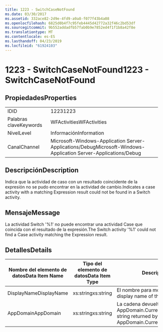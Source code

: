 ```yaml
---
title: 1223 - SwitchCaseNotFound
ms.date: 03/30/2017
ms.assetid: 332ace82-2d9e-4fd9-a9a8-f077f43b4a08
ms.openlocfilehash: 6825d0b4f7c95feb4445d42772a32f46c2bd53df
ms.sourcegitcommit: 9b552addadfb57fab0b9e7852ed4f1f1b8a42f8e
ms.translationtype: MT
ms.contentlocale: es-ES
ms.lasthandoff: 04/23/2019
ms.locfileid: "61924103"
---
```

# <a name="1223---switchcasenotfound"></a><span data-ttu-id="521ee-102">1223 - SwitchCaseNotFound</span><span class="sxs-lookup"><span data-stu-id="521ee-102">1223 - SwitchCaseNotFound</span></span>
## <a name="properties"></a><span data-ttu-id="521ee-103">Propiedades</span><span class="sxs-lookup"><span data-stu-id="521ee-103">Properties</span></span>  
  
|||  
|-|-|  
|<span data-ttu-id="521ee-104">ID</span><span class="sxs-lookup"><span data-stu-id="521ee-104">ID</span></span>|<span data-ttu-id="521ee-105">1223</span><span class="sxs-lookup"><span data-stu-id="521ee-105">1223</span></span>|  
|<span data-ttu-id="521ee-106">Palabras clave</span><span class="sxs-lookup"><span data-stu-id="521ee-106">Keywords</span></span>|<span data-ttu-id="521ee-107">WFActivities</span><span class="sxs-lookup"><span data-stu-id="521ee-107">WFActivities</span></span>|  
|<span data-ttu-id="521ee-108">Nivel</span><span class="sxs-lookup"><span data-stu-id="521ee-108">Level</span></span>|<span data-ttu-id="521ee-109">Información</span><span class="sxs-lookup"><span data-stu-id="521ee-109">Information</span></span>|  
|<span data-ttu-id="521ee-110">Canal</span><span class="sxs-lookup"><span data-stu-id="521ee-110">Channel</span></span>|<span data-ttu-id="521ee-111">Microsoft-Windows-Application Server-Applications/Debug</span><span class="sxs-lookup"><span data-stu-id="521ee-111">Microsoft-Windows-Application Server-Applications/Debug</span></span>|  
  
## <a name="description"></a><span data-ttu-id="521ee-112">Descripción</span><span class="sxs-lookup"><span data-stu-id="521ee-112">Description</span></span>  
 <span data-ttu-id="521ee-113">Indica que la actividad de caso con un resultado coincidente de la expresión no se pudo encontrar en la actividad de cambio.</span><span class="sxs-lookup"><span data-stu-id="521ee-113">Indicates a case activity with a matching Expression result could not be found in a Switch activity.</span></span>  
  
## <a name="message"></a><span data-ttu-id="521ee-114">Mensaje</span><span class="sxs-lookup"><span data-stu-id="521ee-114">Message</span></span>  
 <span data-ttu-id="521ee-115">La actividad Switch '%1' no puede encontrar una actividad Case que coincida con el resultado de la expresión.</span><span class="sxs-lookup"><span data-stu-id="521ee-115">The Switch activity '%1' could not find a Case activity matching the Expression result.</span></span>  
  
## <a name="details"></a><span data-ttu-id="521ee-116">Detalles</span><span class="sxs-lookup"><span data-stu-id="521ee-116">Details</span></span>  
  
|<span data-ttu-id="521ee-117">Nombre del elemento de datos</span><span class="sxs-lookup"><span data-stu-id="521ee-117">Data Item Name</span></span>|<span data-ttu-id="521ee-118">Tipo del elemento de datos</span><span class="sxs-lookup"><span data-stu-id="521ee-118">Data Item Type</span></span>|<span data-ttu-id="521ee-119">Descripción</span><span class="sxs-lookup"><span data-stu-id="521ee-119">Description</span></span>|  
|--------------------|--------------------|-----------------|  
|<span data-ttu-id="521ee-120">DisplayName</span><span class="sxs-lookup"><span data-stu-id="521ee-120">DisplayName</span></span>|<span data-ttu-id="521ee-121">xs:string</span><span class="sxs-lookup"><span data-stu-id="521ee-121">xs:string</span></span>|<span data-ttu-id="521ee-122">El nombre para mostrar de la actividad.</span><span class="sxs-lookup"><span data-stu-id="521ee-122">The display name of the activity.</span></span>|  
|<span data-ttu-id="521ee-123">AppDomain</span><span class="sxs-lookup"><span data-stu-id="521ee-123">AppDomain</span></span>|<span data-ttu-id="521ee-124">xs:string</span><span class="sxs-lookup"><span data-stu-id="521ee-124">xs:string</span></span>|<span data-ttu-id="521ee-125">La cadena devuelta por AppDomain.CurrentDomain.FriendlyName.</span><span class="sxs-lookup"><span data-stu-id="521ee-125">The string returned by AppDomain.CurrentDomain.FriendlyName.</span></span>|
